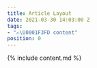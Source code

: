```yaml
---
title: Article Layout
date: 2021-03-30 14:03:00 Z
tags:
- "✍\U0001F3FD content"
position: 0
---
```


{% include content.md %}